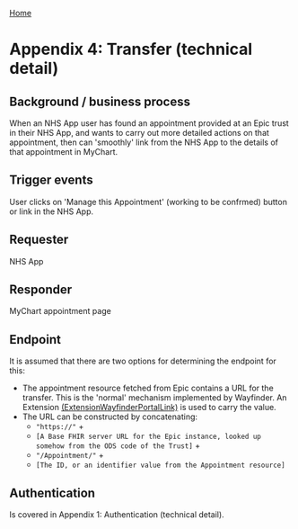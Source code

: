 [Home](../readme.md)

# Appendix 4: Transfer (technical detail)

<a name="background"></a>
## Background / business process
When an NHS App user has found an appointment provided at an Epic trust in their NHS App, and wants to carry out more detailed actions on that appointment, then can 'smoothly' link from the NHS App to the details of that appointment in MyChart.

<a name="triggers"></a>
## Trigger events
User clicks on 'Manage this Appointment' (working to be confrmed) button or link in the NHS App.

<a name="requester"></a>
## Requester
NHS App

<a name="responder"></a>
## Responder
MyChart appointment page

<a name="endpoint"></a>
## Endpoint
It is assumed that there are two options for determining the endpoint for this:

* The appointment resource fetched from Epic contains a URL for the transfer. This is the 'normal' mechanism implemented by Wayfinder. An Extension [(ExtensionWayfinderPortalLink)](https://simplifier.net/wayfinder-patient-care-aggregator/extensionwayfinderportallink)  is used to carry the value.
* The URL can be constructed by concatenating:
  * `"https://"` +
  * `[A Base FHIR server URL for the Epic instance, looked up somehow from the ODS code of the Trust]` +
  * `"/Appointment/"` +
  * `[The ID, or an identifier value from the Appointment resource]`

<a name="authentication"></a>
## Authentication
Is covered in Appendix 1: Authentication (technical detail).
